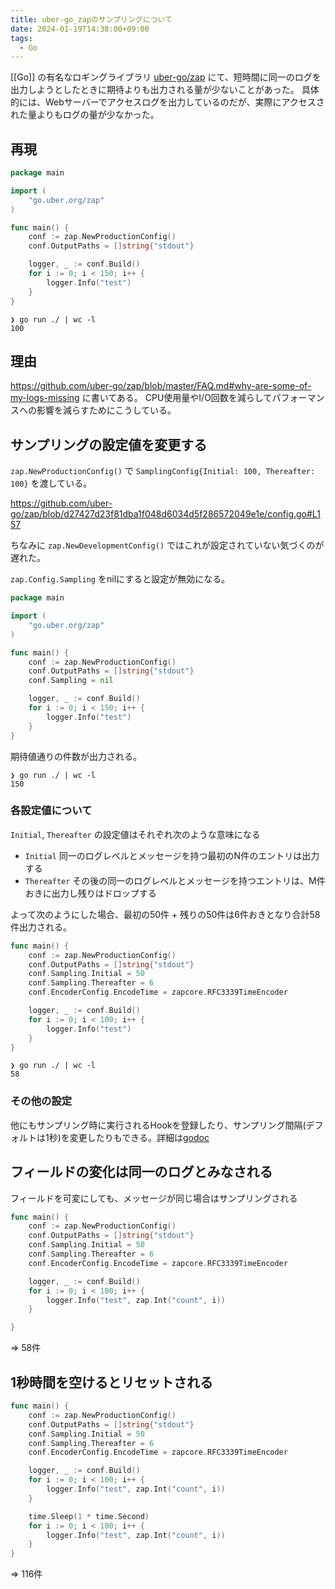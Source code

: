 ```yaml
---
title: uber-go_zapのサンプリングについて
date: 2024-01-19T14:38:00+09:00
tags:
  - Go
---
```


[[Go]] の有名なロギングライブラリ [uber-go/zap](https://github.com/uber-go/zap) にて、短時間に同一のログを出力しようとしたときに期待よりも出力される量が少ないことがあった。
具体的には、Webサーバーでアクセスログを出力しているのだが、実際にアクセスされた量よりもログの量が少なかった。

## 再現

```go
package main

import (
	"go.uber.org/zap"
)

func main() {
	conf := zap.NewProductionConfig()
	conf.OutputPaths = []string{"stdout"}

	logger, _ := conf.Build()
	for i := 0; i < 150; i++ {
		logger.Info("test")
	}
}
```

```shell
❯ go run ./ | wc -l
100
```

## 理由

https://github.com/uber-go/zap/blob/master/FAQ.md#why-are-some-of-my-logs-missing に書いてある。
CPU使用量やI/O回数を減らしてパフォーマンスへの影響を減らすためにこうしている。

## サンプリングの設定値を変更する

`zap.NewProductionConfig()` で `SamplingConfig{Initial: 100, Thereafter: 100}` を渡している。

https://github.com/uber-go/zap/blob/d27427d23f81dba1f048d6034d5f286572049e1e/config.go#L157

ちなみに `zap.NewDevelopmentConfig()` ではこれが設定されていない気づくのが遅れた。

`zap.Config.Sampling` をnilにすると設定が無効になる。

```go
package main

import (
	"go.uber.org/zap"
)

func main() {
	conf := zap.NewProductionConfig()
	conf.OutputPaths = []string{"stdout"}
	conf.Sampling = nil

	logger, _ := conf.Build()
	for i := 0; i < 150; i++ {
		logger.Info("test")
	}
}
```

期待値通りの件数が出力される。

```shell
❯ go run ./ | wc -l
150
```

### 各設定値について

`Initial`, `Thereafter` の設定値はそれぞれ次のような意味になる

 - `Initial` 同一のログレベルとメッセージを持つ最初のN件のエントリは出力する
 - `Thereafter` その後の同一のログレベルとメッセージを持つエントリは、M件おきに出力し残りはドロップする

よって次のようにした場合、最初の50件 + 残りの50件は6件おきとなり合計58件出力される。
 
```go
func main() {
	conf := zap.NewProductionConfig()
	conf.OutputPaths = []string{"stdout"}
	conf.Sampling.Initial = 50
	conf.Sampling.Thereafter = 6
	conf.EncoderConfig.EncodeTime = zapcore.RFC3339TimeEncoder

	logger, _ := conf.Build()
	for i := 0; i < 100; i++ {
		logger.Info("test")
	}
}
```

```shell
❯ go run ./ | wc -l
58
```

### その他の設定

他にもサンプリング時に実行されるHookを登録したり、サンプリング間隔(デフォルトは1秒)を変更したりもできる。詳細は[godoc](https://pkg.go.dev/go.uber.org/zap@v1.26.0/zapcore#NewSamplerWithOptions)

## フィールドの変化は同一のログとみなされる

フィールドを可変にしても、メッセージが同じ場合はサンプリングされる

```go
func main() {
	conf := zap.NewProductionConfig()
	conf.OutputPaths = []string{"stdout"}
	conf.Sampling.Initial = 50
	conf.Sampling.Thereafter = 6
	conf.EncoderConfig.EncodeTime = zapcore.RFC3339TimeEncoder

	logger, _ := conf.Build()
	for i := 0; i < 100; i++ {
		logger.Info("test", zap.Int("count", i))
	}

}
```

=> 58件

## 1秒時間を空けるとリセットされる

```go
func main() {
	conf := zap.NewProductionConfig()
	conf.OutputPaths = []string{"stdout"}
	conf.Sampling.Initial = 50
	conf.Sampling.Thereafter = 6
	conf.EncoderConfig.EncodeTime = zapcore.RFC3339TimeEncoder

	logger, _ := conf.Build()
	for i := 0; i < 100; i++ {
		logger.Info("test", zap.Int("count", i))
	}

	time.Sleep(1 * time.Second)
	for i := 0; i < 100; i++ {
		logger.Info("test", zap.Int("count", i))
	}
}
```

=> 116件
